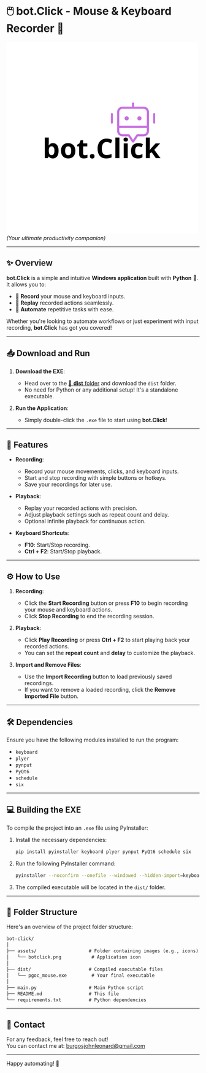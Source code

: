 
# 🖱️ **bot.Click - Mouse & Keyboard Recorder** 🎹  

![bot.Click Logo](assets/botclick.png)  
*(Your ultimate productivity companion)*

---

## ✨ **Overview**  
**bot.Click** is a simple and intuitive **Windows application** built with **Python** 🐍. It allows you to:
- 🎥 **Record** your mouse and keyboard inputs.  
- 🔄 **Replay** recorded actions seamlessly.  
- 🚀 **Automate** repetitive tasks with ease.  

Whether you're looking to automate workflows or just experiment with input recording, **bot.Click** has got you covered!  

---

## 📥 **Download and Run**  

1. **Download the EXE**:  
   - Head over to the [📁 **dist** folder](dist/) and download the `dist` folder.  
   - No need for Python or any additional setup! It's a standalone executable.  

2. **Run the Application**:  
   - Simply double-click the `.exe` file to start using **bot.Click**!

---

## 🔧 **Features**  

- **Recording**:
  - Record your mouse movements, clicks, and keyboard inputs.
  - Start and stop recording with simple buttons or hotkeys.
  - Save your recordings for later use.

- **Playback**:
  - Replay your recorded actions with precision.
  - Adjust playback settings such as repeat count and delay.
  - Optional infinite playback for continuous action.

- **Keyboard Shortcuts**:
  - **F10**: Start/Stop recording.
  - **Ctrl + F2**: Start/Stop playback.

---

## ⚙️ **How to Use**  

1. **Recording**:
   - Click the **Start Recording** button or press **F10** to begin recording your mouse and keyboard actions.
   - Click **Stop Recording** to end the recording session.

2. **Playback**:
   - Click **Play Recording** or press **Ctrl + F2** to start playing back your recorded actions.
   - You can set the **repeat count** and **delay** to customize the playback.

3. **Import and Remove Files**:
   - Use the **Import Recording** button to load previously saved recordings.
   - If you want to remove a loaded recording, click the **Remove Imported File** button.

---

## 🛠️ **Dependencies**  

Ensure you have the following modules installed to run the program:
- `keyboard`
- `plyer`
- `pynput`
- `PyQt6`
- `schedule`
- `six`

---

## 💻 **Building the EXE**  

To compile the project into an `.exe` file using PyInstaller:

1. Install the necessary dependencies:
   ```bash
   pip install pyinstaller keyboard plyer pynput PyQt6 schedule six
   ```

2. Run the following PyInstaller command:
   ```bash
   pyinstaller --noconfirm --onefile --windowed --hidden-import=keyboard --hidden-import=plyer --hidden-import=pynput --hidden-import=PyQt6 --hidden-import=schedule --hidden-import=six --icon="assets/botclick.png" --add-data "assets;assets" main.py
   ```

3. The compiled executable will be located in the `dist/` folder.

---

## 📂 **Folder Structure**  

Here's an overview of the project folder structure:
```
bot-click/
│
├── assets/                   # Folder containing images (e.g., icons)
│   └── botclick.png           # Application icon
│
├── dist/                     # Compiled executable files
│   └── pgoc_mouse.exe         # Your final executable
│
├── main.py                   # Main Python script
├── README.md                 # This file
└── requirements.txt          # Python dependencies
```

---

## 💬 **Contact**  
For any feedback, feel free to reach out!  
You can contact me at: [burgosjohnleonard@gmail.com](mailto:burgosjohnleonard@gmail.com)

---

Happy automating! 🎉  
